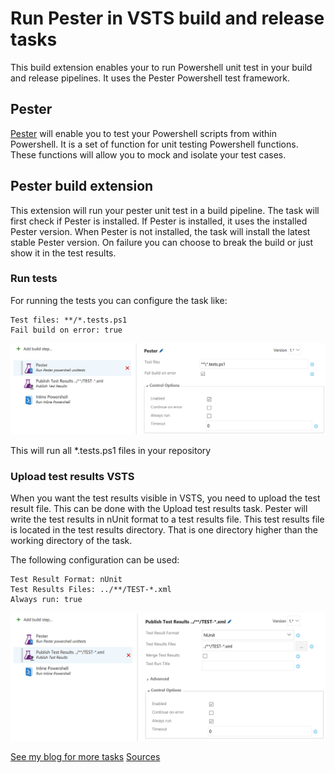 # Run Pester in VSTS build and release tasks
This build extension enables your to run Powershell unit test in your build and release pipelines. It uses the Pester Powershell test framework.

## Pester
[Pester](https://github.com/pester/Pester) will enable you to test your Powershell scripts from within Powershell. It is a set of function for unit testing Powershell functions. These functions will allow you to mock and isolate your test cases.

## Pester build extension
This extension will run your pester unit test in a build pipeline. 
The task will first check if Pester is installed. If Pester is installed, it uses the installed Pester version. When Pester is not installed, the task will install the latest stable Pester version.
On failure you can choose to break the build or just show it in the test results.

### Run tests
For running the tests you can configure the task like:

```
Test files: **/*.tests.ps1
Fail build on error: true
```

![alt tag](images/screenshots/vsts-pester1-pester.png)

This will run all *.tests.ps1 files in your repository

### Upload test results VSTS
When you want the test results visible in VSTS, you need to upload the test result file. This can be done with the Upload test results task. Pester will write the test results in nUnit format to a test results file. This test results file is located in the test results directory. That is one directory higher than the working directory of the task.

The following configuration can be used:

```
Test Result Format: nUnit
Test Results Files: ../**/TEST-*.xml
Always run: true
```

![alt tag](images/screenshots/vsts-pester2-pester.png)




[See my blog for more tasks](https://pgroene.wordpress.com/)
[Sources](https://github.com/XpiritBV/Xpirit-Vsts-Build-Pester)
